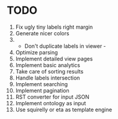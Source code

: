 # TODO

1. Fix ugly tiny labels right margin
2. Generate nicer colors
3. - Don't duplicate labels in viewer -
4. Optimize parsing
5. Implement detailed view pages
6. Implement basic analytics
7. Take care of sorting results
8. Handle labels intersection
9. Implement searching
10. Implement pagination
11. RST converter for input JSON
12. Implement ontology as input
13. Use squirelly or eta as template engine
